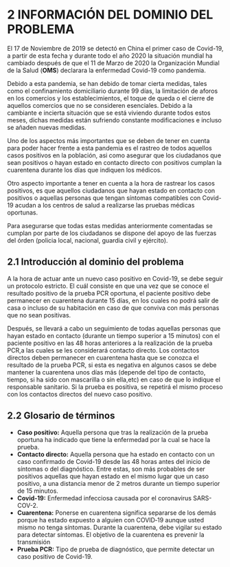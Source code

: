 # 2 INFORMACIÓN DEL DOMINIO DEL PROBLEMA
El 17 de Noviembre de 2019 se detectó en China el primer caso de Covid-19, a partir de esta fecha y durante todo el año 2020 la situación mundial ha cambiado después de que el 11 de Marzo de 2020 la Organización Mundial de la Salud (**OMS**) declarara la enfermedad Covid-19 como pandemia.

Debido a esta pandemia, se han debido de tomar cierta medidas, tales como el confinamiento domiciliario durante 99 días, la limitación de aforos en los comercios y los establecimientos, el toque de queda o el cierre de aquellos comercios que no se consideren esenciales. Debido a la cambiante e incierta situación que se está viviendo durante todos estos meses, dichas medidas están sufriendo constante modificaciones e incluso se añaden nuevas medidas.

Uno de los aspectos más importantes que se deben de tener en cuenta para poder hacer frente a esta pandemia es el rastreo de todos aquellos casos positivos en la población, asi como asegurar que los ciudadanos que sean positivos o hayan estado en contacto directo con positivos cumplan la cuarentena durante los días que indiquen los médicos.

Otro aspecto importante a tener en cuenta a la hora de rastrear los casos positivos, es que aquellos ciudadanos que hayan estado en contacto con positivos o aquellas personas que tengan síntomas compatibles con Covid-19 acudan a los centros de salud a realizarse las pruebas médicas oportunas.

Para asegurarse que todas estas medidas anteriormente comentadas se cumplan por parte de los ciudadanos se dispone del apoyo de las fuerzas del órden (policia local, nacional, guardia civil y ejército).
## 2.1 Introducción al dominio del problema
A la hora de actuar ante un nuevo caso positivo en Covid-19, se debe seguir un protocolo estricto. El cuál consiste en que una vez que se conoce el resultado positivo de la prueba PCR oportuna, el paciente positivo debe permanecer en cuarentena durante 15 días, en los cuales no podrá salir de casa o incluso de su habitación en caso de que conviva con más personas que  no sean positivas.

Después, se llevará a cabo un seguimiento de todas aquellas personas que hayan estado en contacto (durante un tiempo superior a 15 minutos) con el paciente positivo en las 48 horas anteriores a la realización de la prueba PCR,a las cuales se les considerará contacto directo. Los contactos directos deben permanecer en cuarentena hasta que se conozca el resultado de la prueba PCR, si esta es negativa en algunos casos se debe mantener la cuarentena unos días más (depende del tipo de contacto, tiempo, si ha sido con mascarilla o sin ella,etc) en caso de que lo indique el responsable sanitario. Si la prueba es positiva, se repetirá el mismo proceso con los contactos directos del nuevo caso positivo.
## 2.2 Glosario de términos
- **Caso positivo:** Aquella persona que tras la realización de la prueba oportuna ha indicado que tiene la enfermedad por la cual se hace la prueba.
- **Contacto directo:** Aquella persona que ha estado en contacto con un caso confirmado de Covid-19 desde las 48 horas antes del inicio de síntomas o del diagnóstico. Entre estas, son más probables de ser positivos aquellas que hayan estado en el mismo lugar que un caso positivo, a una distancia menor de 2 metros durante un tiempo superior de 15 minutos.
- **Covid-19:** Enfermedad infecciosa causada por el coronavirus SARS-COV-2.
- **Cuarentena:** Ponerse en cuarentena significa separarse de los demás porque ha estado expuesto a alguien con COVID‑19 aunque usted mismo no tenga síntomas. Durante la cuarentena, debe vigilar su estado para detectar síntomas. El objetivo de la cuarentena es prevenir la transmisión
- **Prueba PCR:** Tipo de prueba de diagnóstico, que permite detectar un caso positivo de Covid-19.


